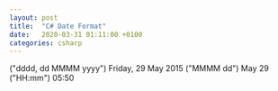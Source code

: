 ```yaml
---
layout: post
title:  "C# Date Format"
date:   2020-03-31 01:11:00 +0100
categories: csharp
---
```


("dddd, dd MMMM yyyy")          Friday, 29 May 2015
("MMMM dd")                     May 29
("HH:mm")                       05:50